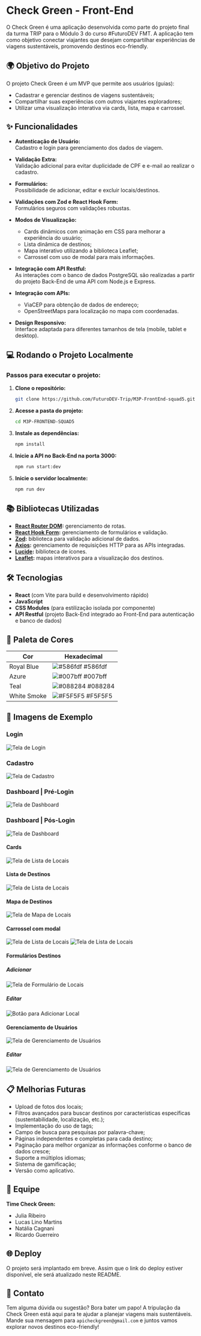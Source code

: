 # Check Green - Front-End

O Check Green é uma aplicação desenvolvida como parte do projeto final da turma TRIP para o Módulo 3 do curso #FuturoDEV FMT. A aplicação tem como objetivo conectar viajantes que desejam compartilhar experiências de viagens sustentáveis, promovendo destinos eco-friendly.

## 🌍 Objetivo do Projeto

O projeto Check Green é um MVP que permite aos usuários (guias):
- Cadastrar e gerenciar destinos de viagens sustentáveis;
- Compartilhar suas experiências com outros viajantes exploradores;
- Utilizar uma visualização interativa via cards, lista, mapa e carrossel.

## ✨ Funcionalidades

- **Autenticação de Usuário:**  
  Cadastro e login para gerenciamento dos dados de viagem.

- **Validação Extra:**  
  Validação adicional para evitar duplicidade de CPF e e-mail ao realizar o cadastro.

- **Formulários:**  
  Possibilidade de adicionar, editar e excluir locais/destinos.

- **Validações com Zod e React Hook Form:**  
  Formulários seguros com validações robustas.

- **Modos de Visualização:**  
  - Cards dinâmicos com animação em CSS para melhorar a experiência do usuário; 
  - Lista dinâmica de destinos;
  - Mapa interativo utilizando a biblioteca Leaflet;
  - Carrossel com uso de modal para mais informações.

- **Integração com API Restful:**  
  As interações com o banco de dados PostgreSQL são realizadas a partir do projeto Back-End de uma API com Node.js e Express.

- **Integração com APIs:**  
  - ViaCEP para obtenção de dados de endereço;
  - OpenStreetMaps para localização no mapa com coordenadas.

- **Design Responsivo:**  
  Interface adaptada para diferentes tamanhos de tela (mobile, tablet e desktop).


## 💻 Rodando o Projeto Localmente

### Passos para executar o projeto:

1. **Clone o repositório:**

    ```bash
    git clone https://github.com/FuturoDEV-Trip/M3P-FrontEnd-squad5.git
    ```

2. **Acesse a pasta do projeto:**

    ```bash
    cd M3P-FRONTEND-SQUAD5
    ```

3. **Instale as dependências:**

    ```bash
    npm install
    ```

4. **Inicie a API no Back-End na porta 3000:**

    ```bash
    npm run start:dev
    ```

5. **Inicie o servidor localmente:**

    ```bash
    npm run dev
    ```


## 📚 Bibliotecas Utilizadas

- **[React Router DOM](https://reactrouter.com/en/main):** gerenciamento de rotas.
- **[React Hook Form](https://react-hook-form.com/):** gerenciamento de formulários e validação.
- **[Zod](https://zod.dev/):** biblioteca para validação adicional de dados.
- **[Axios](https://axios-http.com/docs/intro):** gerenciamento de requisições HTTP para as APIs integradas.
- **[Lucide](https://lucide.dev/guide/packages/lucide-react):** biblioteca de ícones.
- **[Leaflet](https://react-leaflet.js.org/):** mapas interativos para a visualização dos destinos.

## 🛠️ Tecnologias

- **React** (com Vite para build e desenvolvimento rápido)
- **JavaScript**
- **CSS Modules** (para estilização isolada por componente)
- **API Restful** (projeto Back-End integrado ao Front-End para autenticação e banco de dados)

## 🎨 Paleta de Cores

| Cor             | Hexadecimal                                                 |
| --------------- | ------------------------------------------------------------ |
| Royal Blue      | ![#586fdf](https://via.placeholder.com/10/586fdf?text=+) #586fdf |
| Azure           | ![#007bff](https://via.placeholder.com/10/007bff?text=+) #007bff |
| Teal    | ![#088284](https://via.placeholder.com/10/088284?text=+) #088284 |
| White Smoke   | ![#F5F5F5](https://via.placeholder.com/10/#F5F5F5?text=+) #F5F5F5 |

## 📸 Imagens de Exemplo

### Login

<img src="./src/assets/01-sample-login.png" alt="Tela de Login">

### Cadastro

<img src="./src/assets/02-sample-cadastro.png" alt="Tela de Cadastro">

### Dashboard | Pré-Login

<img src="./src/assets//03-sample-dashboard-sem-login.png" alt="Tela de Dashboard">

### Dashboard | Pós-Login

<img src="./src/assets/04-sample-dashboard-com-login.png" alt="Tela de Dashboard">

#### Cards

<img src="./src/assets/05-sample-cards.png" alt="Tela de Lista de Locais">

#### Lista de Destinos

<img src="./src/assets/06-sample-lista.png" alt="Tela de Lista de Locais">

#### Mapa de Destinos

<img src="./src/assets/07-sample-mapa.png" alt="Tela de Mapa de Locais">

#### Carrossel com modal

<img src="./src/assets/08-sample-carrossel.png" alt="Tela de Lista de Locais">
<img src="./src/assets/09-sample-modal.png" alt="Tela de Lista de Locais">

#### Formulários Destinos

##### Adicionar

<img src="./src/assets/10-sample-cadastrar-destinos.png" alt="Tela de Formulário de Locais">

##### Editar

<img src="./src/assets/11-sample-editar-destinos.png" alt="Botão para Adicionar Local">

#### Gerenciamento de Usuários

<img src="./src/assets/12-sample-usuarios.png" alt="Tela de Gerenciamento de Usuários">

##### Editar

<img src="./src/assets/13-sample-editar-usuarios.png" alt="Tela de Gerenciamento de Usuários">

## 📋 Melhorias Futuras

- Upload de fotos dos locais;
- Filtros avançados para buscar destinos por características específicas (sustentabilidade, localização, etc.);
- Implementação do uso de tags;
- Campo de busca para pesquisas por palavra-chave;
- Páginas independentes e completas para cada destino;
- Paginação para melhor organizar as informações conforme o banco de dados cresce;
- Suporte a múltiplos idiomas;
- Sistema de gamificação;
- Versão como aplicativo.

## 👥 Equipe

**Time Check Green:**
- Julia Ribeiro
- Lucas Lino Martins
- Natália Cagnani
- Ricardo Guerreiro

## 🌐 Deploy

O projeto será implantado em breve. Assim que o link do deploy estiver disponível, ele será atualizado neste README.

## 🔗 Contato

Tem alguma dúvida ou sugestão? Bora bater um papo! A tripulação da Check Green está aqui para te ajudar a planejar viagens mais sustentáveis. Mande sua mensagem para `apicheckgreen@gmail.com` e juntos vamos explorar novos destinos eco-friendly!


